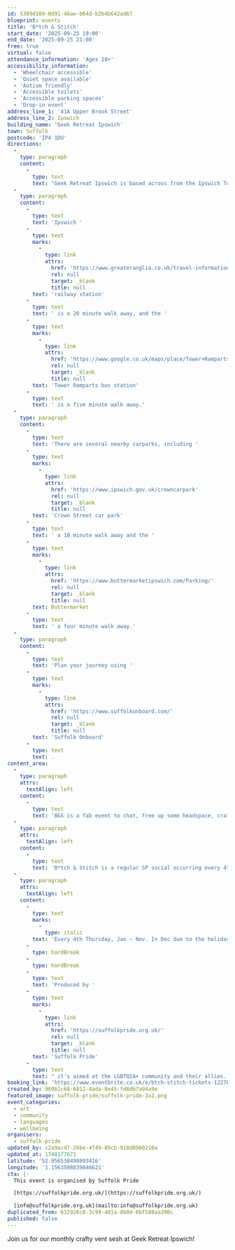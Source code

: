```yaml
---
id: 5389d189-0d91-46ae-b64d-b2b4b642ad67
blueprint: events
title: 'B*tch & Stitch'
start_date: '2025-09-25 19:00'
end_date: '2025-09-25 21:00'
free: true
virtual: false
attendance_information: 'Ages 18+'
accessibility_information:
  - 'Wheelchair accessible'
  - 'Quiet space available'
  - 'Autism friendly'
  - 'Accessible toilets'
  - 'Accessible parking spaces'
  - 'Drop-in event'
address_line_1: '41A Upper Brook Street'
address_line_2: Ipswich
building_name: 'Geek Retreat Ipswich'
town: Suffolk
postcode: 'IP4 1DU'
directions:
  -
    type: paragraph
    content:
      -
        type: text
        text: "Geek Retreat Ipswich is based across from the Ipswich Town Sainsbury's."
  -
    type: paragraph
    content:
      -
        type: text
        text: 'Ipswich '
      -
        type: text
        marks:
          -
            type: link
            attrs:
              href: 'https://www.greateranglia.co.uk/travel-information/station-information/ips'
              rel: null
              target: _blank
              title: null
        text: 'railway station'
      -
        type: text
        text: ' is a 20 minute walk away, and the '
      -
        type: text
        marks:
          -
            type: link
            attrs:
              href: 'https://www.google.co.uk/maps/place/Tower+Ramparts+bus+station/@52.0590456,1.1530657,17z/data=!4m23!1m16!4m15!1m6!1m2!1s0x47d9a1d34396d717:0xe270c06e32b8a13f!2sTower+Ramparts+bus+station,+Ipswich!2m2!1d1.154715!2d52.059341!1m6!1m2!1s0x47d9a1d4b1ce6d1f:0xd66f77daa10f45b6!2sCounty+Library,+Northgate+St,+Ipswich+IP1+3DE!2m2!1d1.1565145!2d52.0587199!3e2!3m5!1s0x47d9a1d34396d717:0xe270c06e32b8a13f!8m2!3d52.059341!4d1.154715!16s%2Fg%2F1q67cvcv8?entry=ttu'
              rel: null
              target: _blank
              title: null
        text: 'Tower Ramparts bus station'
      -
        type: text
        text: ' is a five minute walk away.'
  -
    type: paragraph
    content:
      -
        type: text
        text: 'There are several nearby carparks, including '
      -
        type: text
        marks:
          -
            type: link
            attrs:
              href: 'https://www.ipswich.gov.uk/crowncarpark'
              rel: null
              target: _blank
              title: null
        text: 'Crown Street car park'
      -
        type: text
        text: ' a 10 minute walk away and the '
      -
        type: text
        marks:
          -
            type: link
            attrs:
              href: 'https://www.buttermarketipswich.com/Parking/'
              rel: null
              target: _blank
              title: null
        text: Buttermarket
      -
        type: text
        text: ' a four minute walk away.'
  -
    type: paragraph
    content:
      -
        type: text
        text: 'Plan your journey using '
      -
        type: text
        marks:
          -
            type: link
            attrs:
              href: 'https://www.suffolkonboard.com/'
              rel: null
              target: _blank
              title: null
        text: 'Suffolk Onboard'
      -
        type: text
        text: .
content_area:
  -
    type: paragraph
    attrs:
      textAlign: left
    content:
      -
        type: text
        text: 'B&S is a fab event to chat, free up some headspace, craft if you can and admire some pretty cool creatives. Fancy joining in? No skills needed. Any craft will do. Endless topics to rant about. This is your invitation to come along, solo or bring a friend for moral support.'
  -
    type: paragraph
    attrs:
      textAlign: left
    content:
      -
        type: text
        text: 'B*tch & Stitch is a regular SP social occurring every 4th Thursday of the month*.'
  -
    type: paragraph
    attrs:
      textAlign: left
    content:
      -
        type: text
        marks:
          -
            type: italic
        text: 'Every 4th Thursday, Jan – Nov. In Dec due to the holiday period, B&S occurs on the 3rd Thursday'
      -
        type: hardBreak
      -
        type: hardBreak
      -
        type: text
        text: 'Produced by '
      -
        type: text
        marks:
          -
            type: link
            attrs:
              href: 'https://suffolkpride.org.uk/'
              rel: null
              target: _blank
              title: null
        text: 'Suffolk Pride'
      -
        type: text
        text: " it's aimed at the LGBTQIA+ community and their allies. However, B&S is about providing a safe space to vent about your week/month, have a catch up, bit of a gossip and enjoy some crafting if you're capable. If you can respect the space, practice kindness and join in, you're welcome to drop by."
booking_link: 'https://www.eventbrite.co.uk/e/btch-stitch-tickets-1227831329559?utm-campaign=social&utm-content=attendeeshare&utm-medium=discovery&utm-term=listing&utm-source=cp&aff=ebdsshcopyurl'
created_by: 969b1c68-6812-4ada-8e45-fd8db7a94a9e
featured_image: suffolk-pride/suffolk-pride-3x2.png
event_categories:
  - art
  - community
  - languages
  - wellbeing
organisers:
  - suffolk-pride
updated_by: c2a9acd7-26be-4f49-89cb-918d0960210a
updated_at: 1748177671
latitude: '52.056538490893416'
longitude: '1.1563508839846621'
cta: |-
  This event is organised by Suffolk Pride

  [https://suffolkpride.org.uk/](https://suffolkpride.org.uk/)

  [info@suffolkpride.org.uk](mailto:info@suffolkpride.org.uk)
duplicated_from: 632926c8-3c99-401a-8b04-0bf588aa390c
published: false
---
```

Join us for our monthly crafty vent sesh at Geek Retreat Ipswich!